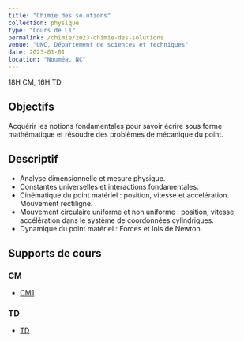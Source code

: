 ```yaml
---
title: "Chimie des solutions"
collection: physique
type: "Cours de L1"
permalink: /chimie/2023-chimie-des-solutions
venue: "UNC, Département de sciences et techniques"
date: 2023-01-01
location: "Nouméa, NC"
---
```


18H CM, 16H TD

## Objectifs

Acquérir les notions fondamentales pour savoir écrire sous forme mathématique et résoudre des problèmes de mécanique du point.

## Descriptif

- Analyse dimensionnelle et mesure physique.
- Constantes universelles et interactions fondamentales.
- Cinématique du point matériel : position, vitesse et accélération. Mouvement rectiligne.
- Mouvement circulaire uniforme et non uniforme : position, vitesse, accélération dans le système de coordonnées cylindriques.
- Dynamique du point matériel : Forces et lois de Newton.

## Supports de cours

### CM

- [CM1](../files/Cours_1_Réaction_chimique_AA.pdf)

### TD

- [TD](../files/Cours_1_Réaction_chimique_AA.pdf)
